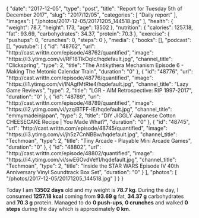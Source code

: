 {
    "date": "2017-12-05",
    "type": "post",
    "title": "Report for Tuesday 5th of December 2017",
    "slug": "2017\/12\/05",
    "categories": [
        "Daily report"
    ],
    "images": [
        "\/photos\/2017-12-05\/20171205_144518.jpg"
    ],
    "health": {
        "weight": 78.7,
        "height": 173,
        "age": 13502
    },
    "nutrition": {
        "calories": 1257.18,
        "fat": 93.69,
        "carbohydrates": 34.37,
        "protein": 70.3
    },
    "exercise": {
        "pushups": 0,
        "crunches": 0,
        "steps": 0
    },
    "media": {
        "books": [],
        "podcast": [],
        "youtube": [
            {
                "id": "48762",
                "url": "http:\/\/cast.writtn.com\/episode\/48762\/quantified",
                "image": "https:\/\/i3.ytimg.com\/vi\/RF18TlkDqIc\/hqdefault.jpg",
                "channel_title": "Clickspring",
                "type": 2,
                "title": "The Antikythera Mechanism Episode 6 - Making The Metonic Calendar Train",
                "duration": "0"
            },
            {
                "id": "48776",
                "url": "http:\/\/cast.writtn.com\/episode\/48776\/quantified",
                "image": "https:\/\/i1.ytimg.com\/vi\/lNAgfMtRte4\/hqdefault.jpg",
                "channel_title": "Lazy Game Reviews",
                "type": 2,
                "title": "LGR - AIM Retrospective: RIP 1997-2017",
                "duration": "0"
            },
            {
                "id": "48789",
                "url": "http:\/\/cast.writtn.com\/episode\/48789\/quantified",
                "image": "https:\/\/i2.ytimg.com\/vi\/yzqiBTFF-IE\/hqdefault.jpg",
                "channel_title": "emmymadeinjapan",
                "type": 2,
                "title": "DIY JIGGLY Japanese Cotton CHEESECAKE Recipe | You Made What?",
                "duration": "0"
            },
            {
                "id": "48745",
                "url": "http:\/\/cast.writtn.com\/episode\/48745\/quantified",
                "image": "https:\/\/i3.ytimg.com\/vi\/jh5z7CnNBBw\/hqdefault.jpg",
                "channel_title": "Techmoan",
                "type": 2,
                "title": "Tiny Arcade - Playable Mini Arcade Games",
                "duration": "0"
            },
            {
                "id": "48802",
                "url": "http:\/\/cast.writtn.com\/episode\/48802\/quantified",
                "image": "https:\/\/i4.ytimg.com\/vi\/swE6OvdVeYI\/hqdefault.jpg",
                "channel_title": "Techmoan",
                "type": 2,
                "title": "Inside the STAR WARS Episode IV 40th Anniversary Vinyl Soundtrack Box Set",
                "duration": "0"
            }
        ],
        "photos": [
            "\/photos\/2017-12-05\/20171205_144518.jpg"
        ]
    }
}

Today I am <strong>13502 days</strong> old and my weight is <strong>78.7 kg</strong>. During the day, I consumed <strong>1257.18 kcal</strong> coming from <strong>93.69 g</strong> fat, <strong>34.37 g</strong> carbohydrates and <strong>70.3 g</strong> protein. Managed to do <strong>0 push-ups</strong>, <strong>0 crunches</strong> and walked <strong>0 steps</strong> during the day which is approximately <strong>0 km</strong>.